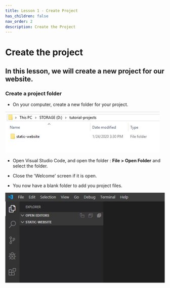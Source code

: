 ```yaml
---
title: Lesson 1 - Create Project
has_children: false
nav_order: 2
description: Create the Project
---
```


# Create the project

## In this lesson, we will create a new project for our website.

### Create a project folder

- On your computer, create a new folder for your project.

![new folder](/img/vsc-new-folder.JPG)

- Open Visual Studio Code, and open the folder : **File > Open Folder** and select the folder.

- Close the 'Welcome' screen if it is open.

- You now have a blank folder to add you project files.

![new folder](/img/vsc-opened-folder.JPG)


